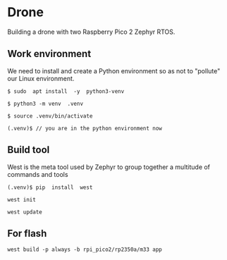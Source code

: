 # Drone
Building a drone with two Raspberry Pico 2 Zephyr RTOS.

## Work environment
We need to install and create a Python environment 
so as not to "pollute" our Linux environment.
```
$ sudo  apt install  -y  python3-venv
```
```
$ python3 -m venv  .venv
```
```
$ source .venv/bin/activate
```
```
(.venv)$ // you are in the python environment now
```
## Build tool
West is the meta tool used by Zephyr to group together a multitude of commands and tools
```
(.venv)$ pip  install  west
```
```
west init
```
```
west update
```
## For flash
```
west build -p always -b rpi_pico2/rp2350a/m33 app
```


